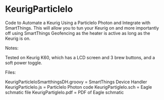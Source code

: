 # KeurigParticleIo
Code to Automate a Keurig Using a ParticleIo Photon and Integrate with SmartThings. This will allow you to tun your Keurig on and more importantly off using SmartThings Geofencing as the heater is active as long as the Keurig is on.


Notes:

Tested on Keurig K60, which has a LCD screen and 3 brew buttons, and a soft power toggle.

Files:

KeurigParticleIoSmartthingsDH.groovy  = SmartThings Device Handler
KeurigParticleIo.js                   = ParticleIo Photon code
KeurigPartigleIo.sch                  = Eagle schmatic file
KeurigPartigleIo.pdf                  = PDF of Eagle schmatic

